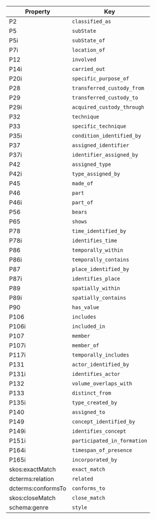 Property | Key
-------- | ---
P2 | `classified_as`
P5 | `subState`
P5i | `subState_of`
P7i | `location_of`
P12 | `involved`
P14i | `carried_out`
P20i | `specific_purpose_of`
P28 | `transferred_custody_from`
P29 | `transferred_custody_to`
P29i | `acquired_custody_through`
P32 | `technique`
P33 | `specific_technique`
P35i | `condition_identified_by`
P37 | `assigned_identifier`
P37i | `identifier_assigned_by`
P42 | `assigned_type`
P42i | `type_assigned_by`
P45 | `made_of`
P46 | `part`
P46i | `part_of`
P56 | `bears`
P65 | `shows`
P78 | `time_identified_by`
P78i | `identifies_time`
P86 | `temporally_within`
P86i | `temporally_contains`
P87 | `place_identified_by`
P87i | `identifies_place`
P89 | `spatially_within`
P89i | `spatially_contains`
P90 | `has_value`
P106 | `includes`
P106i | `included_in`
P107 | `member`
P107i | `member_of`
P117i | `temporally_includes`
P131 | `actor_identified_by`
P131i | `identifies_actor`
P132 | `volume_overlaps_with`
P133 | `distinct_from`
P135i | `type_created_by`
P140 | `assigned_to`
P149 | `concept_identified_by`
P149i | `identifies_concept`
P151i | `participated_in_formation`
P164i | `timespan_of_presence`
P165i | `incorporated_by`
skos:exactMatch | `exact_match`
dcterms:relation | `related`
dcterms:conformsTo | `conforms_to`
skos:closeMatch | `close_match`
schema:genre | `style`